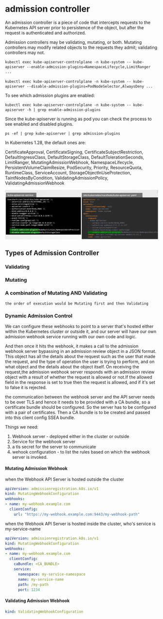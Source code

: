 # admission controller

An admission controller is a piece of code that intercepts requests to the Kubernetes API server prior to persistence of the object, but after the request is authenticated and authorized.

Admission controllers may be validating, mutating, or both. Mutating controllers may modify related objects to the requests they admit; validating controllers may not.

    kubectl exec kube-apiserver-controlplane -n kube-system -- kube-apiserver --enable-admission-plugins=NamespaceLifecycle,LimitRanger ...

    kubectl exec kube-apiserver-controlplane -n kube-system -- kube-apiserver --disable-admission-plugins=PodNodeSelector,AlwaysDeny ...

To see which admission plugins are enabled:

    kubectl exec kube-apiserver-controlplane -n kube-system -- kube-apiserver -h | grep enable-admission-plugins

Since the kube-apiserver is running as pod you can check the process to see enabled and disabled plugins.

    ps -ef | grep kube-apiserver | grep admission-plugins

In Kubernetes 1.28, the default ones are:

CertificateApproval, CertificateSigning, CertificateSubjectRestriction, DefaultIngressClass, DefaultStorageClass, DefaultTolerationSeconds, LimitRanger, MutatingAdmissionWebhook, NamespaceLifecycle, PersistentVolumeClaimResize, PodSecurity, Priority, ResourceQuota, RuntimeClass, ServiceAccount, StorageObjectInUseProtection, TaintNodesByCondition, ValidatingAdmissionPolicy, ValidatingAdmissionWebhook

![Alt text](image.png)

## Types of Admission Controller

### Validating

### Mutating

### A combination of Mutating AND Validating

    the order of execution would be Mutating first and then Validating 

### Dynamic Admission Control

We can configure these webhooks to point to a server that's hosted either within the Kubernetes cluster or outside it, and our server will have our own admission webhook service running with our own code and logic.

And then once it hits the webhook, it makes a call to the admission webhook server bypassing in an admission review object in a JSON format. This object has all the details about the request such as the user that made the request, and the type of operation the user is trying to perform, and on what object and the details about the object itself. On receiving the request,the admission webhook server responds with an admission review object with a result of whether the request is allowed or not.If the allowed field in the response is set to true then the request is allowed, and if it's set to false it is rejected.

the communication between the webhook server and the API server needs to be over TLS and hence it needs to be provided with a CA bundle, so a certificate bundle should be configured. So the server has to be configured with a pair of certificates. Then a CA bundle is to be created and passed into this client config SSEA bundle.

Things we need:

1. Webhook server - deployed either in the cluster or outside
2. Service for the webhook server
3. a tls secret for the server to communicate
4. wehook configuration - to list the rules based on which the webhook server is invoked.

#### Mutating Admission Webhook

when the Webhook API Server is hosted outside the cluster

```yaml
apiVersion: admissionregistration.k8s.io/v1
kind: MutatingWebhookConfiguration
webhooks:
- name: my-webhook.example.com
  clientConfig:
    url: "https://my-webhook.example.com:9443/my-webhook-path"
```

when the Webhook API Server is hosted inside the cluster, who's service is my-service-name

```yaml
apiVersion: admissionregistration.k8s.io/v1
kind: MutatingWebhookConfiguration
webhooks:
- name: my-webhook.example.com
  clientConfig:
    caBundle: <CA_BUNDLE>
    service:
      namespace: my-service-namespace
      name: my-service-name
      path: /my-path
      port: 1234
```
#### Validating Admission Webhook

```yaml
kind: ValidatingWebhookConfiguration
```


